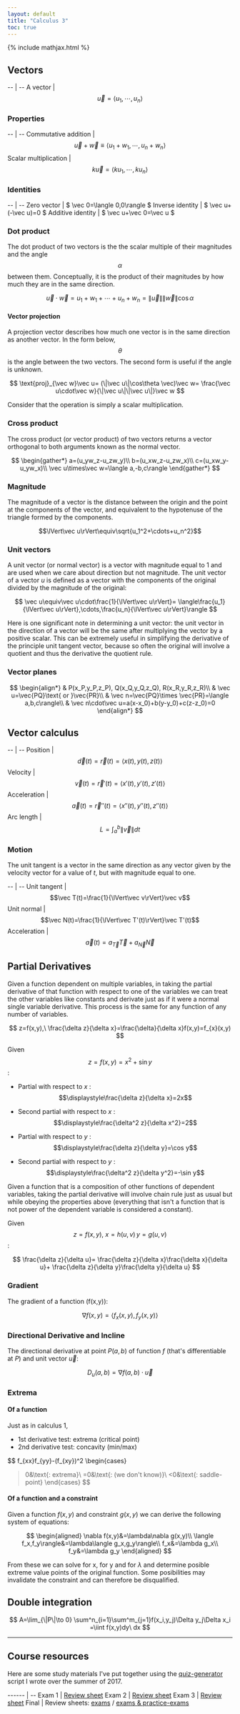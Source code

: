 ```yaml
---
layout: default
title: "Calculus 3"
toc: true
---
```


{% include mathjax.html %}

<div id="mathjax-preamble" style="display:none;">
$$
\let\oldvec\vec
\renewcommand{\vec}[1]{\mathbf{#1}}
$$
</div>

## Vectors

-- | --
A vector | $$\vec u=\langle u_1,\cdots,u_n\rangle$$

### Properties

-- | --
Commutative addition | $$\vec u+\vec w\equiv\langle u_1+w_1,\cdots,u_n+w_n\rangle$$
Scalar multiplication | $$k\vec u=\langle ku_1,\cdots,ku_n\rangle$$

### Identities

-- | --
Zero vector | $ \vec 0=\langle 0,0\rangle $
Inverse identity | $ \vec u+(-\vec u)=0 $
Additive identity | $ \vec u+\vec 0=\vec u $

### Dot product

The dot product of two vectors is the the scalar multiple of their magnitudes
and the angle $$\alpha$$ between them. Conceptually, it is the product of their
magnitudes by how much they are in the same direction.

$$
\vec u\cdot\vec w=u_1+w_1+\cdots+u_n+w_n=\lVert\vec u\rVert\lVert\vec w\rVert\cos\alpha
$$

#### Vector projection

A projection vector describes how much one vector is in the same direction as
another vector. In the form below, $$\theta$$ is the angle between the two
vectors. The second form is useful if the angle is unknown.

$$
\text{proj}_{\vec w}\vec u=
(\|\vec u\|\cos\theta \vec)\vec w=
\frac{\vec u\cdot\vec w}{\|\vec u\|\|\vec u\|}\vec w
$$

Consider that the operation is simply a scalar multiplication.

### Cross product

The cross product (or vector product) of two vectors returns a vector
orthogonal to both arguments known as the normal vector.

$$
\begin{gather*}
a=(u_yw_z-u_zw_y)\\
b=(u_xw_z-u_zw_x)\\
c=(u_xw_y-u_yw_x)\\
\vec u\times\vec w=\langle a,-b,c\rangle
\end{gather*}
$$

### Magnitude

The magnitude of a vector is the distance between the origin and the point at
the components of the vector, and equivalent to the hypotenuse of the triangle
formed by the components.

$$\lVert\vec u\rVert\equiv\sqrt{u_1^2+\cdots+u_n^2}$$

### Unit vectors

A unit vector (or normal vector) is a vector with magnitude equal to 1 and are
used when we care about direction but not magnitude. The unit vector of a
vector *u* is defined as a vector with the components of the original divided
by the magnitude of the original:

$$
\vec u\equiv\vec u\cdot\frac{1}{\lVert\vec u\rVert}=
\langle\frac{u_1}{\lVert\vec u\rVert},\cdots,\frac{u_n}{\lVert\vec u\rVert}\rangle
$$

Here is one significant note in determining a unit vector: the unit vector in
the direction of a vector will be the same after multiplying the vector by a
positive scalar. This can be extremely useful in simplifying the derivative of
the principle unit tangent vector, because so often the original will involve
a quotient and thus the derivative the quotient rule.

### Vector planes

$$
\begin{align*}
& P(x_P,y_P,z_P), Q(x_Q,y_Q,z_Q), R(x_R,y_R,z_R)\\
& \vec u=\vec{PQ}\text{ or }\vec{PR}\\
& \vec n=\vec{PQ}\times \vec{PR}=\langle a,b,c\rangle\\
& \vec n\cdot\vec u=a(x-x_0)+b(y-y_0)+c(z-z_0)=0
\end{align*}
$$

## Vector calculus

-- | --
Position | $$\vec d(t)=\vec r(t)=\langle x(t),y(t),z(t)\rangle$$
Velocity | $$\vec v(t)=\vec r'(t)=\langle x'(t),y'(t),z'(t)\rangle$$
Acceleration | $$\vec a(t)=\vec r''(t)=\langle x''(t),y''(t),z''(t)\rangle$$
Arc length | $$L=\int_a^b\lVert\vec v\rVert dt$$

### Motion

The unit tangent is a vector in the same direction as any vector given by the
velocity vector for a value of *t*, but with magnitude equal to one.

-- | --
Unit tangent | $$\vec T(t)=\frac{1}{\lVert\vec v\rVert}\vec v$$
Unit normal | $$\vec N(t)=\frac{1}{\lVert\vec T'(t)\rVert}\vec T'(t)$$
Acceleration | $$\vec a(t)=a_{\vec T}\vec T+a_{\vec N}\vec N$$

## Partial Derivatives

Given a function dependent on multiple variables, in taking the partial
derivative of that function with respect to one of the variables we can treat
the other variables like constants and derivate just as if it were a normal
single variable derivative. This process is the same for any function of any
number of variables.

$$
z=f(x,y),\ \frac{\delta z}{\delta x}=\frac{\delta}{\delta x}f(x,y)=f_{x}(x,y)
$$

Given $$z=f(x,y)=x^2+\sin y$$:

- Partial with respect to *x* :
    $$\displaystyle\frac{\delta z}{\delta x}=2x$$

- Second partial with respect to *x* :
    $$\displaystyle\frac{\delta^2 z}{\delta x^2}=2$$

- Partial with respect to *y* :
    $$\displaystyle\frac{\delta z}{\delta y}=\cos y$$

- Second partial with respect to *y* :
    $$\displaystyle\frac{\delta^2 z}{\delta y^2}=-\sin y$$

Given a function that is a composition of other functions of dependent
variables, taking the partial derivative will involve chain rule just as usual
but while obeying the properties above (everything that isn't a function that is
not power of the dependent variable is considered a constant).

Given $$z=f(x,y),\ x=h(u,v)\, y=g(u,v)$$:

$$
\frac{\delta z}{\delta u}=
\frac{\delta z}{\delta x}\frac{\delta x}{\delta u}+
\frac{\delta z}{\delta y}\frac{\delta y}{\delta u}
$$

### Gradient

The gradient of a function \(f(x,y)\):

$$
\nabla f(x,y)=\langle f_x(x,y),f_y(x,y)\rangle
$$

### Directional Derivative and Incline

The directional derivative at point $P(a,b)$ of function $f$ (that's
differentiable at $P$) and unit vector $\vec u$:

$$
D_u(a,b)=\nabla f(a,b)\cdot\vec u
$$

### Extrema

#### Of a function

Just as in calculus 1,

- 1st derivative test: extrema (critical point)
- 2nd derivative test: concavity (min/max)

$$
f_{xx}f_{yy}-(f_{xy})^2
\begin{cases}
  >0&\text{: extrema}\\
  =0&\text{: (we don't know)}\\
  <0&\text{: saddle-point}
\end{cases}
$$

#### Of a function and a constraint

Given a function $f(x,y)$ and constraint $g(x,y)$ we can derive the following
system of equations:

$$
\begin{aligned}
\nabla f(x,y)&=\lambda\nabla g(x,y)\\
\langle f_x,f_y\rangle&=\lambda\langle g_x,g_y\rangle\\
f_x&=\lambda g_x\\
f_y&=\lambda g_y
\end{aligned}
$$

From these we can solve for x, for y and for $\lambda$ and determine posible
extreme value points of the original function. Some posibilities may invalidate
the constraint and can therefore be disqualified.

## Double integration

$$
A=\lim_{\|P\|\to 0} \sum^n_{i=1}\sum^m_{j=1}f(x_i,y_j)\Delta y_j\Delta x_i
=\iint f(x,y)dy\ dx
$$

---

## Course resources

Here are some study materials I've put together using the
[quiz-generator](github.com://SweedJesus/quiz-generator) script I wrote over the
summer of 2017.

------ | --
Exam 1 | [Review sheet](exam01-review.pdf)
Exam 2 | [Review sheet](exam02-review.pdf)
Exam 3 | [Review sheet](exam03-review.pdf)
Final  | Review sheets: [exams](final-review1.pdf) / [exams & practice-exams](final-review2.pdf)
